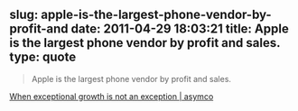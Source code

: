 slug: apple-is-the-largest-phone-vendor-by-profit-and
date: 2011-04-29 18:03:21
title: Apple is the largest phone vendor by profit and sales.
type: quote
---

> Apple is the largest phone vendor by profit and sales.

[When exceptional growth is not an exception | asymco](http://www.asymco.com/2011/04/29/when-exceptional-growth-is-not-an-exception/)
